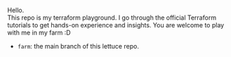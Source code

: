 Hello.   
This repo is my terraform playground. 
I go through the official Terraform tutorials to get hands-on experience and insights. You are welcome to play with me in my farm :D    
    
- `farm`: the main branch of this lettuce repo.